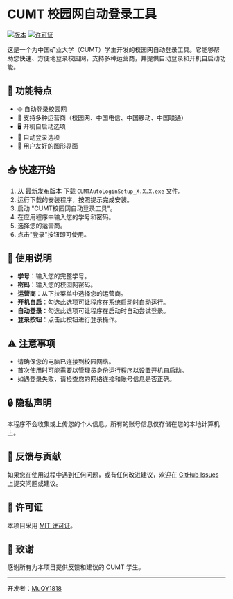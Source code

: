 # CUMT 校园网自动登录工具

[![版本](https://img.shields.io/github/v/release/MuQY1818/CUMT_Net_Auto_Login?include_prereleases)](https://github.com/MuQY1818/CUMT_Net_Auto_Login/releases)
[![许可证](https://img.shields.io/github/license/MuQY1818/CUMT_Net_Auto_Login)](https://github.com/MuQY1818/CUMT_Net_Auto_Login/blob/main/LICENSE)

这是一个为中国矿业大学（CUMT）学生开发的校园网自动登录工具。它能够帮助您快速、方便地登录校园网，支持多种运营商，并提供自动登录和开机自启动功能。

## 🚀 功能特点

- 🌐 自动登录校园网
- 🔄 支持多种运营商（校园网、中国电信、中国移动、中国联通）
- 🖥️ 开机自启动选项
- 🔑 自动登录选项
- 👥 用户友好的图形界面

## 📥 快速开始

1. 从 [最新发布版本](https://github.com/MuQY1818/CUMT_Net_Auto_Login/releases/latest) 下载 `CUMTAutoLoginSetup_X.X.X.exe` 文件。
2. 运行下载的安装程序，按照提示完成安装。
3. 启动 "CUMT校园网自动登录工具"。
4. 在应用程序中输入您的学号和密码。
5. 选择您的运营商。
6. 点击"登录"按钮即可使用。

## 🔧 使用说明

- **学号**：输入您的完整学号。
- **密码**：输入您的校园网密码。
- **运营商**：从下拉菜单中选择您的运营商。
- **开机自启**：勾选此选项可让程序在系统启动时自动运行。
- **自动登录**：勾选此选项可让程序在启动时自动尝试登录。
- **登录按钮**：点击此按钮进行登录操作。

## ⚠️ 注意事项

- 请确保您的电脑已连接到校园网络。
- 首次使用时可能需要以管理员身份运行程序以设置开机自启动。
- 如遇登录失败，请检查您的网络连接和账号信息是否正确。

## 🔒 隐私声明

本程序不会收集或上传您的个人信息。所有的账号信息仅存储在您的本地计算机上。

## 🤝 反馈与贡献

如果您在使用过程中遇到任何问题，或有任何改进建议，欢迎在 [GitHub Issues](https://github.com/MuQY1818/CUMT_Net_Auto_Login/issues) 上提交问题或建议。

## 📄 许可证

本项目采用 [MIT 许可证](LICENSE)。

## 🙏 致谢

感谢所有为本项目提供反馈和建议的 CUMT 学生。

---

开发者：[MuQY1818](https://github.com/MuQY1818)
